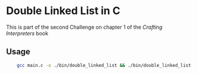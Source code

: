 
# Double Linked List in C

This is part of the second Challenge on chapter 1 of the *Crafting Interpreters* book

## Usage

```bash
    gcc main.c -o ./bin/double_linked_list && ./bin/double_linked_list
```

